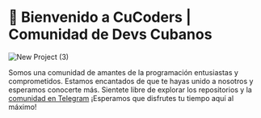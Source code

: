 # 👋 Bienvenido a CuCoders | Comunidad de Devs Cubanos

![New Project (3)](https://user-images.githubusercontent.com/53962116/211159681-f1700806-8fa9-41d0-90c2-eb4ebdd6fec4.png)

Somos una comunidad de amantes de la programación entusiastas y comprometidos. Estamos encantados de que te hayas unido a nosotros y esperamos conocerte más. Sientete libre de explorar los repositorios y la [comunidad en Telegram](https://t.me/cucoders) ¡Esperamos que disfrutes tu tiempo aquí al máximo!
